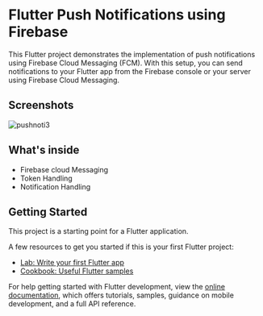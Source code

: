 # Flutter Push Notifications using Firebase

This Flutter project demonstrates the implementation of push notifications using Firebase Cloud Messaging (FCM). With this setup, you can send notifications to your Flutter app from the Firebase console or your server using Firebase Cloud Messaging.

## Screenshots

![pushnoti3](https://github.com/jayadevpanthaplavil/pushnoti_firebase/assets/123856291/1d1bcee8-a298-4813-810e-6be953934d13) 


## What's inside

- Firebase cloud Messaging
- Token Handling
- Notification Handling 


## Getting Started

This project is a starting point for a Flutter application.

A few resources to get you started if this is your first Flutter project:

- [Lab: Write your first Flutter app](https://docs.flutter.dev/get-started/codelab)
- [Cookbook: Useful Flutter samples](https://docs.flutter.dev/cookbook)

For help getting started with Flutter development, view the
[online documentation](https://docs.flutter.dev/), which offers tutorials,
samples, guidance on mobile development, and a full API reference.
